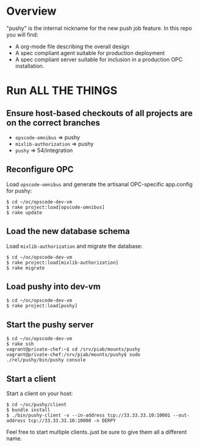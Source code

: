 Overview
========

"pushy" is the internal nickname for the new push job feature. In this repo you
will find:

* A org-mode file describing the overall design
* A spec compliant agent suitable for production deployment
* A spec compliant server suitable for inclusion in a production OPC installation.

Run ALL THE THINGS
==================

## Ensure host-based checkouts of all projects are on the correct branches

* `opscode-omnibus` => pushy
* `mixlib-authorization` => pushy
* `pushy` => 54/integration

## Reconfigure OPC

Load `opscode-omnibus` and generate the artisanal OPC-specific app.config for pushy:

    $ cd ~/oc/opscode-dev-vm
    $ rake project:load[opscode-omnibus]
    $ rake update

## Load the new database schema

Load `mixlib-authorization` and migrate the database:

    $ cd ~/oc/opscode-dev-vm
    $ rake project:load[mixlib-authorization]
    $ rake migrate

## Load pushy into dev-vm

    $ cd ~/oc/opscode-dev-vm
    $ rake project:load[pushy]

## Start the pushy server

    $ cd ~/oc/opscode-dev-vm
    $ rake ssh
    vagrant@private-chef:~$ cd /srv/piab/mounts/pushy
    vagrant@private-chef:/srv/piab/mounts/pushy$ sudo ./rel/pushy/bin/pushy console

## Start a client

Start a client on your host:

    $ cd ~/oc/pushy/client
    $ bundle install
    $ ./bin/pushy-client -v --in-address tcp://33.33.33.10:10001 --out-address tcp://33.33.33.10:10000 -n DERPY

Feel free to start multiple clients..just be sure to give them all a
different name.
